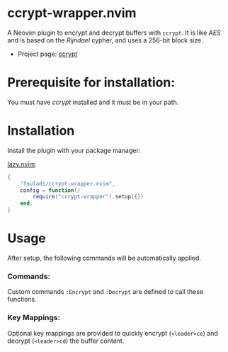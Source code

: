 # ccrypt-wrapper.nvim

A Neovim plugin to encrypt and decrypt buffers with `ccrypt`. It is like
*AES* and is based on the *Rijndael* cypher, and uses a 256-bit block size.

* Project page: [ccrypt](https://ccrypt.sourceforge.net)

# Prerequisite for installation:

You must have *ccrypt* installed and it must be in your path.

# Installation

Install the plugin with your package manager:

[lazy.nvim](https://github.com/folke/lazy.nvim):

```lua
{
    "fouladi/ccrypt-wrapper.nvim",
    config = function()
        require("ccrypt-wrapper").setup({})
    end,
}
```

# Usage

After setup, the following commands will be automatically applied.

### Commands:

Custom commands `:Encrypt` and `:Decrypt` are defined to call these
functions.

### Key Mappings:

Optional key mappings are provided to quickly encrypt (`<leader>ce`) and
decrypt (`<leader>cd`) the buffer content.
